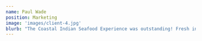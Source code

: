 ```yaml
---
name: Paul Wade
position: Marketing
image: 'images/client-4.jpg'
blurb: "The Coastal Indian Seafood Experience was outstanding! Fresh ingredients, perfect spices, and Radha's warm hospitality made it feel like a special celebration. Highly recommend for anyone looking for authentic Indian cuisine."
---
```


